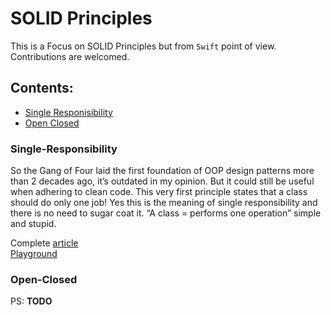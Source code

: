 # SOLID Principles

This is a Focus on SOLID Principles but from `Swift` point of view. Contributions are welcomed. 

## Contents:
- [Single Responisibility](#Single-Responsibility)
- [Open Closed](#Open-Closed)

### Single-Responsibility

So the Gang of Four laid the first foundation of OOP design patterns more than 2 decades ago, it’s outdated in my opinion. But it could still be useful when adhering to clean code. This very first principle states that a class should do only one job! Yes this is the meaning of single responsibility and there is no need to sugar coat it. “A class = performs one operation” simple and stupid.

Complete [article](https://medium.com/@bobgodwinx/solid-principles-part-1-f3d11b3159f0) <br />
[Playground](https://github.com/bobgodwinx/SolidPrinciples/blob/master/SingleResponsibility.playground/Contents.swift)

### Open-Closed
PS: **TODO** 